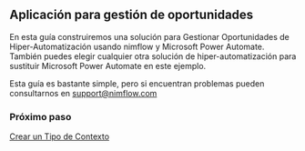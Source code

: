 ## Aplicación para gestión de oportunidades
En esta guía construiremos una solución para Gestionar Oportunidades de Hiper-Automatización usando nimflow y Microsoft Power Automate. También puedes elegir cualquier otra solución de hiper-automatización para sustituir Microsoft Power Automate en este ejemplo.

Esta guía es bastante simple, pero si encuentran problemas pueden consultarnos en support@nimflow.com

### Próximo paso
[Crear un Tipo de Contexto](https://github.com/nimflow/nimflow-docs/blob/3231b5ceec14b66f4ef19a5a49951522a20b3006/get-started/nimflow-createContextType.md)
